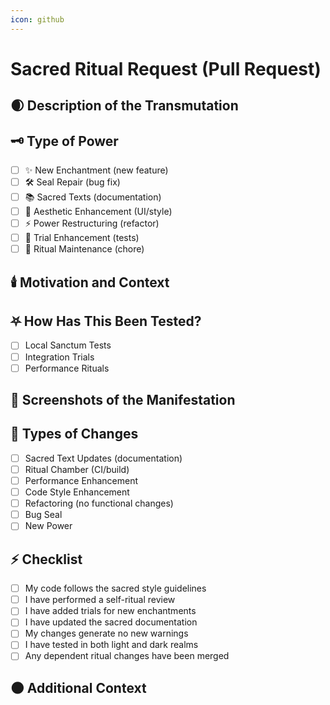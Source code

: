 ```yaml
---
icon: github
---
```


# Sacred Ritual Request (Pull Request)

## 🌒 Description of the Transmutation

## 🗝️ Type of Power

* [ ] ✨ New Enchantment (new feature)
* [ ] 🛠️ Seal Repair (bug fix)
* [ ] 📚 Sacred Texts (documentation)
* [ ] 🎨 Aesthetic Enhancement (UI/style)
* [ ] ⚡ Power Restructuring (refactor)
* [ ] 🧪 Trial Enhancement (tests)
* [ ] 🔄 Ritual Maintenance (chore)

## 🕯️ Motivation and Context

## ⛧ How Has This Been Tested?

* [ ] Local Sanctum Tests
* [ ] Integration Trials
* [ ] Performance Rituals

## 📓 Screenshots of the Manifestation

## 🧠 Types of Changes

* [ ] Sacred Text Updates (documentation)
* [ ] Ritual Chamber (CI/build)
* [ ] Performance Enhancement
* [ ] Code Style Enhancement
* [ ] Refactoring (no functional changes)
* [ ] Bug Seal
* [ ] New Power

## ⚡ Checklist

* [ ] My code follows the sacred style guidelines
* [ ] I have performed a self-ritual review
* [ ] I have added trials for new enchantments
* [ ] I have updated the sacred documentation
* [ ] My changes generate no new warnings
* [ ] I have tested in both light and dark realms
* [ ] Any dependent ritual changes have been merged

## 🌑 Additional Context
